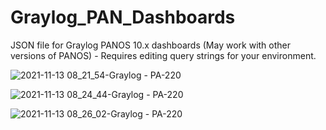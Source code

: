 # Graylog_PAN_Dashboards
JSON file for Graylog PANOS 10.x dashboards (May work with other versions of PANOS) - Requires editing query strings for your environment.

![2021-11-13 08_21_54-Graylog - PA-220](https://user-images.githubusercontent.com/93933490/141651211-1b862e83-7ad7-496f-aabc-7ef165eeed85.png)

![2021-11-13 08_24_44-Graylog - PA-220](https://user-images.githubusercontent.com/93933490/141651268-e0b34118-2d37-40ff-a657-ef920177d13d.png)

![2021-11-13 08_26_02-Graylog - PA-220](https://user-images.githubusercontent.com/93933490/141651321-88464aba-ba81-4a79-bf23-33e0020bafc0.png)
